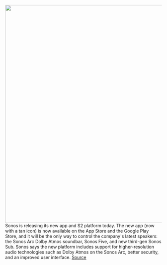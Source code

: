 <img src='https://cdn.vox-cdn.com/thumbor/P6G1nGvLOzOeJCXOnlIesRe5dZ0=/0x0:2040x1360/1200x800/filters:focal(857x517:1183x843)/cdn.vox-cdn.com/uploads/chorus_image/image/66906653/DSCF0849.0.jpg' width='700px' /><br/>
Sonos is releasing its new app and S2 platform today. The new app (now with a tan icon) is now available on the App Store and the Google Play Store, and it will be the only way to control the company's latest speakers: the Sonos Arc Dolby Atmos soundbar, Sonos Five, and new third-gen Sonos Sub. Sonos says the new platform includes support for higher-resolution audio technologies such as Dolby Atmos on the Sonos Arc, better security, and an improved user interface.
<a href='https://www.theverge.com/2020/6/8/21283738/sonos-s2-platform-app-release-ios-store-google-play'> Source <a/>